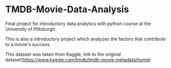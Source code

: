 # TMDB-Movie-Data-Analysis
Final project for introductory data analytics with python course at the University of Pittsburgh.

This is also a introductory project which analyzes the factors that contribute to a movie's success.

This dataset was taken from Kaggle,
link to the original dataset(https://www.kaggle.com/tmdb/tmdb-movie-metadata/home)
